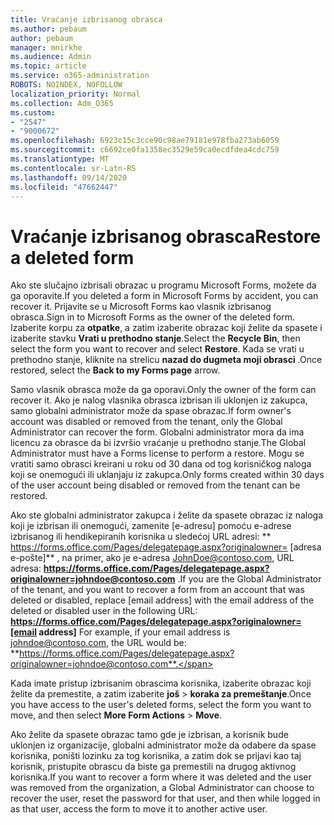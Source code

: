 ```yaml
---
title: Vraćanje izbrisanog obrasca
ms.author: pebaum
author: pebaum
manager: mnirkhe
ms.audience: Admin
ms.topic: article
ms.service: o365-administration
ROBOTS: NOINDEX, NOFOLLOW
localization_priority: Normal
ms.collection: Adm_O365
ms.custom:
- "2547"
- "9000672"
ms.openlocfilehash: 6923c15c3cce90c98ae79181e978fba273ab6059
ms.sourcegitcommit: c6692ce0fa1358ec3529e59ca0ecdfdea4cdc759
ms.translationtype: MT
ms.contentlocale: sr-Latn-RS
ms.lasthandoff: 09/14/2020
ms.locfileid: "47662447"
---
```

# <a name="restore-a-deleted-form"></a><span data-ttu-id="c3a8f-102">Vraćanje izbrisanog obrasca</span><span class="sxs-lookup"><span data-stu-id="c3a8f-102">Restore a deleted form</span></span>

<span data-ttu-id="c3a8f-103">Ako ste slučajno izbrisali obrazac u programu Microsoft Forms, možete da ga oporavite.</span><span class="sxs-lookup"><span data-stu-id="c3a8f-103">If you deleted a form in Microsoft Forms by accident, you can recover it.</span></span> <span data-ttu-id="c3a8f-104">Prijavite se u Microsoft Forms kao vlasnik izbrisanog obrasca.</span><span class="sxs-lookup"><span data-stu-id="c3a8f-104">Sign in to Microsoft Forms as the owner of the deleted form.</span></span> <span data-ttu-id="c3a8f-105">Izaberite korpu za **otpatke**, a zatim izaberite obrazac koji želite da spasete i izaberite stavku **Vrati u prethodno stanje**.</span><span class="sxs-lookup"><span data-stu-id="c3a8f-105">Select the **Recycle Bin**, then select the form you want to recover and select **Restore**.</span></span> <span data-ttu-id="c3a8f-106">Kada se vrati u prethodno stanje, kliknite na strelicu **nazad do dugmeta moji obrasci** .</span><span class="sxs-lookup"><span data-stu-id="c3a8f-106">Once restored, select the **Back to my Forms page** arrow.</span></span>

<span data-ttu-id="c3a8f-107">Samo vlasnik obrasca može da ga oporavi.</span><span class="sxs-lookup"><span data-stu-id="c3a8f-107">Only the owner of the form can recover it.</span></span> <span data-ttu-id="c3a8f-108">Ako je nalog vlasnika obrasca izbrisan ili uklonjen iz zakupca, samo globalni administrator može da spase obrazac.</span><span class="sxs-lookup"><span data-stu-id="c3a8f-108">If form owner's account was disabled or removed from the tenant, only the Global Administrator can recover the form.</span></span> <span data-ttu-id="c3a8f-109">Globalni administrator mora da ima licencu za obrasce da bi izvršio vraćanje u prethodno stanje.</span><span class="sxs-lookup"><span data-stu-id="c3a8f-109">The Global Administrator must have a Forms license to perform a restore.</span></span> <span data-ttu-id="c3a8f-110">Mogu se vratiti samo obrasci kreirani u roku od 30 dana od tog korisničkog naloga koji se onemogući ili uklanjaju iz zakupca.</span><span class="sxs-lookup"><span data-stu-id="c3a8f-110">Only forms created within 30 days of the user account being disabled or removed from the tenant can be restored.</span></span>

<span data-ttu-id="c3a8f-111">Ako ste globalni administrator zakupca i želite da spasete obrazac iz naloga koji je izbrisan ili onemogući, zamenite [e-adresu] pomoću e-adrese izbrisanog ili hendikepiranih korisnika u sledećoj URL adresi: \*\* https://forms.office.com/Pages/delegatepage.aspx?originalowner= [adresa e-pošte]\*\* , na primer, ako je e-adresa JohnDoe@contoso.com, URL adresa: **https://forms.office.com/Pages/delegatepage.aspx?originalowner=johndoe@contoso.com** .</span><span class="sxs-lookup"><span data-stu-id="c3a8f-111">If you are the Global Administrator of the tenant, and you want to recover a form from an account that was deleted or disabled, replace [email address] with the email address of the deleted or disabled user in the following URL: **https://forms.office.com/Pages/delegatepage.aspx?originalowner=[email address]** For example, if your email address is johndoe@contoso.com, the URL would be: **https://forms.office.com/Pages/delegatepage.aspx?originalowner=johndoe@contoso.com**.</span></span> 

<span data-ttu-id="c3a8f-112">Kada imate pristup izbrisanim obrascima korisnika, izaberite obrazac koji želite da premestite, a zatim izaberite **još**  >  **koraka za premeštanje**.</span><span class="sxs-lookup"><span data-stu-id="c3a8f-112">Once you have access to the user's deleted forms, select the form you want to move, and then select **More Form Actions** > **Move**.</span></span>

<span data-ttu-id="c3a8f-113">Ako želite da spasete obrazac tamo gde je izbrisan, a korisnik bude uklonjen iz organizacije, globalni administrator može da odabere da spase korisnika, poništi lozinku za tog korisnika, a zatim dok se prijavi kao taj korisnik, pristupite obrascu da biste ga premestili na drugog aktivnog korisnika.</span><span class="sxs-lookup"><span data-stu-id="c3a8f-113">If you want to recover a form where it was deleted and the user was removed from the organization, a Global Administrator can choose to recover the user, reset the password for that user, and then while logged in as that user, access the form to move it to another active user.</span></span> 